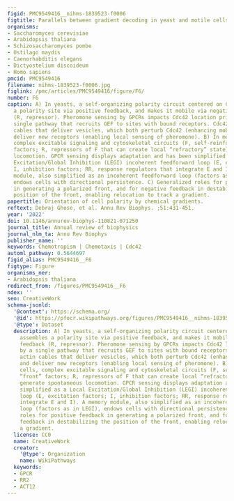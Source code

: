 ```yaml
---
figid: PMC9549416__nihms-1839523-f0006
figtitle: Parallels between gradient decoding in yeast and motile cells
organisms:
- Saccharomyces cerevisiae
- Arabidopsis thaliana
- Schizosaccharomyces pombe
- Ustilago maydis
- Caenorhabditis elegans
- Dictyostelium discoideum
- Homo sapiens
pmcid: PMC9549416
filename: nihms-1839523-f0006.jpg
figlink: /pmc/articles/PMC9549416/figure/F6/
number: F6
caption: A) In yeasts, a self-organizing polarity circuit centered on Cdc42 assembles
  a polarity site via positive feedback, and makes it mobile via negative feedback
  (R, repressor). Pheromone sensing by GPCRs impacts Cdc42 location primarily by a
  single pathway that recruits GEF to sites with bound receptors. Cdc42 orients actin
  cables that deliver vesicles, which both perturb Cdc42 (enhancing mobility) and
  deliver new receptors (enabling local sensing of pheromone). B) In motile cells,
  complex excitable signaling and cytoskeletal circuits (F, self-reinforcing “front”
  factors; R, repressors of F that can create local “refractory” state) generate spontaneous
  locomotion. GPCR sensing displays adaptation and has been simplified as a Local
  Excitation/Global Inhibition (LEGI) incoherent feedforward loop (E, excitation factors;
  I, inhibition factors; RR, response regulators that integrate E and I). A memory
  module, also simplified as an incoherent feedforward loop (factors as in LEGI),
  endows cells with directional persistence. C) Generalized roles for positive feedback
  in generating a polarized front, and for negative feedback in destabilizing the
  position of the front, enabling relocation to track a gradient.
papertitle: Orientation of cell polarity by chemical gradients.
reftext: Debraj Ghose, et al. Annu Rev Biophys. ;51:431-451.
year: '2022'
doi: 10.1146/annurev-biophys-110821-071250
journal_title: Annual review of biophysics
journal_nlm_ta: Annu Rev Biophys
publisher_name: ''
keywords: Chemotropism | Chemotaxis | Cdc42
automl_pathway: 0.5644697
figid_alias: PMC9549416__F6
figtype: Figure
organisms_ner:
- Arabidopsis thaliana
redirect_from: /figures/PMC9549416__F6
ndex: ''
seo: CreativeWork
schema-jsonld:
  '@context': https://schema.org/
  '@id': https://pfocr.wikipathways.org/figures/PMC9549416__nihms-1839523-f0006.html
  '@type': Dataset
  description: A) In yeasts, a self-organizing polarity circuit centered on Cdc42
    assembles a polarity site via positive feedback, and makes it mobile via negative
    feedback (R, repressor). Pheromone sensing by GPCRs impacts Cdc42 location primarily
    by a single pathway that recruits GEF to sites with bound receptors. Cdc42 orients
    actin cables that deliver vesicles, which both perturb Cdc42 (enhancing mobility)
    and deliver new receptors (enabling local sensing of pheromone). B) In motile
    cells, complex excitable signaling and cytoskeletal circuits (F, self-reinforcing
    “front” factors; R, repressors of F that can create local “refractory” state)
    generate spontaneous locomotion. GPCR sensing displays adaptation and has been
    simplified as a Local Excitation/Global Inhibition (LEGI) incoherent feedforward
    loop (E, excitation factors; I, inhibition factors; RR, response regulators that
    integrate E and I). A memory module, also simplified as an incoherent feedforward
    loop (factors as in LEGI), endows cells with directional persistence. C) Generalized
    roles for positive feedback in generating a polarized front, and for negative
    feedback in destabilizing the position of the front, enabling relocation to track
    a gradient.
  license: CC0
  name: CreativeWork
  creator:
    '@type': Organization
    name: WikiPathways
  keywords:
  - GPCR
  - RR2
  - ACT12
---
```

